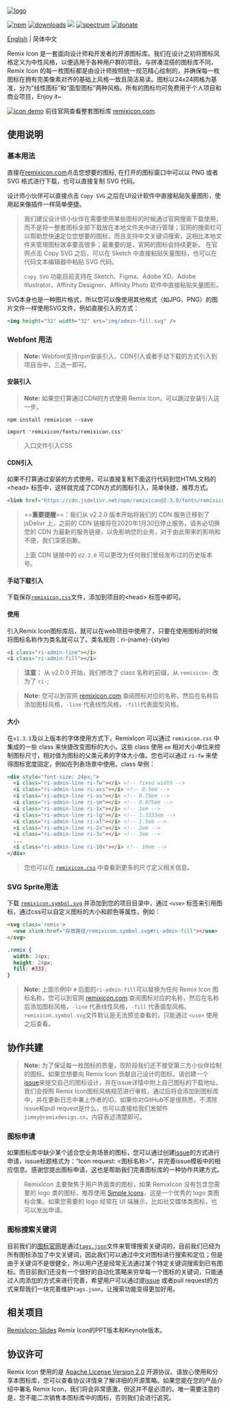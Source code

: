 [![logo](http://cdn.remixicon.com/logo-github.svg)](https://remixicon.com)

[![npm](https://img.shields.io/npm/v/remixicon.svg?labelColor=4A4A4A&color=006AFF&style=flat-square)](https://www.npmjs.com/package/remixicon)
[![downloads](https://img.shields.io/npm/dt/remixicon.svg?labelColor=4A4A4A&color=23AF5F&style=flat-square)](https://www.npmjs.com/package/remixicon)
[![](https://data.jsdelivr.com/v1/package/npm/remixicon/badge)](https://www.jsdelivr.com/package/npm/remixicon)
[![spectrum](https://img.shields.io/badge/沟通-Spectrum-7028F5.svg?labelColor=4A4A4A&style=flat-square)](https://spectrum.chat/remixdesign/remixicon)
[![donate](https://img.shields.io/badge/-赞助-DA6429.svg?style=flat-square)](https://remixicon.com/#donate)

[English](./README.md) | 简体中文

Remix Icon 是一套面向设计师和开发者的开源图标库。我们在设计之初将图标风格定义为中性风格，以便适用于各种用户群的项目。与拼凑混搭的图标库不同，Remix Icon 的每一枚图标都是由设计师按照统一规范精心绘制的，并确保每一枚图标在拥有完美像素对齐的基础上风格一致且简洁易读。图标以24x24网格为基准，分为“线性图标”和“面型图标”两种风格。所有的图标均可免费用于个人项目和商业项目，Enjoy it~

[![icon demo](http://cdn.remixicon.com/preview.svg)](https://remixicon.com)
前往官网查看整套图标库 [remixicon.com](https://remixicon.com).

## 使用说明

### 基本用法

直接在[remixicon.com](https://remixicon.com)点击您想要的图标, 在打开的图标窗口中可以以 PNG 或者 SVG 格式进行下载，也可以直接复制 SVG 代码。

设计师小伙伴可以直接点击 `Copy SVG` 之后在UI设计软件中直接粘贴矢量图形，使用起来像插件一样简单便捷。

> 我们建议设计师小伙伴在需要使用某些图标的时候通过官网搜索下载使用，而不是将一整套图标全部下载放在本地文件夹中进行管理；官网的搜索栏可以帮助您快速定位您想要的图标，而且支持中文关键词搜索，这相比本地文件夹管理图标效率要高很多；最重要的是，官网的图标会持续更新。
> 在官网点击 Copy SVG 之后，可以在 Sketch 中直接粘贴矢量图标，也可以在代码文本编辑器中粘贴 SVG 代码。
>
> `Copy SVG` 功能目前支持在 Sketch、Figma、Adobe XD、Adobe Illustrator、Affinity Designer、Affinity Photo 软件中直接粘贴矢量图形。

SVG本身也是一种图片格式，所以您可以像使用其他格式（如JPG、PNG）的图片文件一样使用SVG文件，例如直接引入的方式：

```html
<img height="32" width="32" src="img/admin-fill.svg" />
```

### Webfont 用法
> **Note:** Webfont支持npm安装引入、CDN引入或者手动下载的方式引入到项目当中，三选一即可。

#### 安装引入

> **Note:** 如果您打算通过CDN的方式使用 Remix Icon，可以跳过安装引入这一步。

```
npm install remixicon --save
```

```
import 'remixicon/fonts/remixicon.css'
```
> 入口文件引入CSS

#### CDN引入
如果不打算通过安装的方式使用，可以直接复制下面这行代码到您HTML文档的 &lt;head&gt; 标签中，这样就完成了CDN方式的图标引入，简单快捷，推荐方式。

```html
<link href="https://cdn.jsdelivr.net/npm/remixicon@2.3.0/fonts/remixicon.css" rel="stylesheet">
```

> ==**重要提醒**==：我们从 v2.2.0 版本开始将我们的 CDN 服务迁移到了 jsDelivr 上，之前的 CDN 链接将在2020年1月30日停止服务，请务必切换您的 CDN 为最新的服务链接，以免影响您的业务，对于由此带来的影响和不便，我们深感抱歉。
>
> 上面 CDN 链接中的 `@2.2.0` 可以更改为任何我们曾经发布过的历史版本号。

#### 手动下载引入

下载保存[`remixicon.css`](https://cdn.jsdelivr.net/npm/remixicon@2.3.0/fonts/remixicon.css)文件，添加到项目的&lt;head&gt; 标签中即可。

#### 使用

引入Remix Icon图标库后，就可以在web项目中使用了，只要在使用图标的时候将图标名称作为类名就可以了。类名规则：ri-{name}-{style}
```html
<i class="ri-admin-line"></i>
<i class="ri-admin-fill"></i>
```
> **注意：** 从 v2.0.0 开始，我们修改了 class 名称的前缀，从 `remixicon-` 改为了 `ri-`;

> **Note:** 您可以到官网 [remixicon.com](https://remixicon.com) 查阅图标对应的名称，然后在名称后添加图标风格，`-line` 代表线性风格，`-fill`代表面型风格。

#### 大小

在`v1.3.1`及以上版本的字体使用方式下，RemixIcon 可以通过 `remixicon.css` 中集成的一些 class 来快捷改变图标的大小。这些 class 使用 `em` 相对大小单位来控制图标尺寸，相对值为图标的父类元素的字体大小值。您也可以通过 `ri-fw` 来使得图标宽度固定，例如在列表场景中使用。class 举例：

```html
<div style="font-size: 24px;">
  <i class="ri-admin-line ri-fw"></i> <!-- fixed width -->
  <i class="ri-admin-line ri-xxs"></i> <!-- 0.5em -->
  <i class="ri-admin-line ri-xs"></i> <!-- 0.75em -->
  <i class="ri-admin-line ri-sm"></i> <!-- 0.875em -->
  <i class="ri-admin-line ri-1x"></i> <!-- 1em -->
  <i class="ri-admin-line ri-lg"></i> <!-- 1.3333em -->
  <i class="ri-admin-line ri-xl"></i> <!-- 1.5em -->
  <i class="ri-admin-line ri-2x"></i> <!-- 2em -->
  <i class="ri-admin-line ri-3x"></i> <!-- 3em -->
  ...
  <i class="ri-admin-line ri-10x"></i> <!-- 10em -->
</div>
```

> 您也可以在 [`remixicon.css`](https://github.com/Remix-Design/RemixIcon/blob/master/fonts/remixicon.css) 中查看到更多的尺寸定义相关信息。

### SVG Sprite用法

下载 [`remixicon.symbol.svg`](https://cdn.remixicon.com/releases/v2.1.0/remixicon.symbol.svg) 并添加到您的项目目录中，通过 `<use>` 标签来引用图标，通过css可以自定义图标的大小和颜色等属性，例如：

```html
<svg class='remix'>
  <use xlink:href="存放路径/remixicon.symbol.svg#ri-admin-fill"></use>
</svg>
```
```css
.remix {
  width: 24px;
  height: 24px;
  fill: #333;
}
```

> **Note:** 上面示例中 `#` 后面的`ri-admin-fill`可以替换为任何 Remix Icon 图标名称，您可以到官网 [remixicon.com](https://remixicon.com) 查阅图标对应的名称，然后在名称后添加图标风格，`-line` 代表线性风格，`-fill` 代表面型风格。`remixicon.symbol.svg`文件默认是无法预览查看的，只能通过 `<use>` 使用之后查看。

## 协作共建
> **Note:** 为了保证每一枚图标的质量，现阶段我们还不接受第三方小伙伴绘制的图标。如果您想要向 Remix Icon 贡献自己设计的图标，请创建一个[issue](https://github.com/Remix-Design/remixicon/issues)来提交自己的图标设计，并在issue详情中附上自己图标的下载地址，我们会按照 Remix Icon图标风格规范进行审核，通过后将会添加到图标库中，并在更新日志中署上作者的ID。如果你对GitHub不是很熟悉，不清除issue和pull request是什么，也可以直接给我们发邮件 `jimmy@remixdesign.cn`，内容表述清楚即可。

### 图标申请

如果图标库中缺少某个适合您业务场景的图标，您可以通过创建[issue](https://github.com/Remix-Design/remixicon/issues)的方式进行申请，issue标题格式为：“Icon request: <图标名称>”，并完善issue模板中的相应信息。感谢您提出图标申请，这也是帮助我们完善图标库的一种协作共建方式。

> RemixIcon 主要聚焦于用户界面类的图标，如果 RemixIcon 没有包含您需要的 logo 类的图标，推荐使用 [Simple Icons](https://github.com/simple-icons/simple-icons)，这是一个优秀的 logo 类图标合集。如果您需要的 logo 经常在 UI 端展示，比如社交媒体类图标，也可以发出申请。

### 图标搜索关键词

目前我们的[图标官网](https://remixicon.com)是通过[`tags.json`](https://github.com/Remix-Design/remixicon/blob/master/tags.json)文件来管理搜索关键词的，目前我们已经为所有图标添加了中文关键词，因此我们可以通过中文对图标进行搜索和定位；但是由于关键词不是很健全，所以用户还是经常无法通过某个特定关键词搜索到已有图标。而目前我们还没有一个很好的自动化策略来穷举每一个图标的关键词，只能通过人肉添加的方式来进行完善，希望用户可以通过提[issue](https://github.com/Remix-Design/remixicon/issues) 或者pull request的方式来帮我们一块完善维护`tags.json`，让搜索功能变得更加好用。

## 相关项目
[RemixIcon-Slides](https://github.com/Remix-Design/RemixIcon-Slides) Remix Icon的PPT版本和Keynote版本。

## 协议许可
Remix Icon 使用的是 [Apache License Version 2.0](https://github.com/Remix-Design/remixicon/blob/master/License) 开源协议。请放心使用和分享本图标库，您可以查看协议详情来了解详细的开源策略。如果您能在您的产品介绍中署名 Remix Icon，我们将会非常感激，但这并不是必须的。唯一需要注意的是，您不能二次销售本图标库中的图标，否则我们会进行追究。
